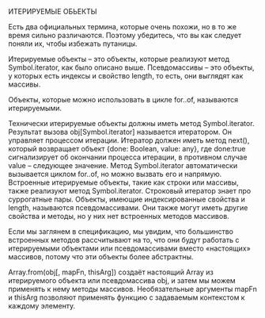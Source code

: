 ИТЕРИРУЕМЫЕ ОБЬЕКТЫ 

Есть два официальных термина, которые очень похожи, но в то же время сильно различаются. Поэтому убедитесь, что вы как следует поняли их, чтобы избежать путаницы.

Итерируемые объекты – это объекты, которые реализуют метод Symbol.iterator, как было описано выше.
Псевдомассивы – это объекты, у которых есть индексы и свойство length, то есть, они выглядят как массивы.

Объекты, которые можно использовать в цикле for..of, называются итерируемыми.

Технически итерируемые объекты должны иметь метод Symbol.iterator.
Результат вызова obj[Symbol.iterator] называется итератором. Он управляет процессом итерации.
Итератор должен иметь метод next(), который возвращает объект {done: Boolean, value: any}, где done:true сигнализирует об окончании процесса итерации, в противном случае value – следующее значение.
Метод Symbol.iterator автоматически вызывается циклом for..of, но можно вызвать его и напрямую.
Встроенные итерируемые объекты, такие как строки или массивы, также реализуют метод Symbol.iterator.
Строковый итератор знает про суррогатные пары.
Объекты, имеющие индексированные свойства и length, называются псевдомассивами. Они также могут иметь другие свойства и методы, но у них нет встроенных методов массивов.

Если мы заглянем в спецификацию, мы увидим, что большинство встроенных методов рассчитывают на то, что они будут работать с итерируемыми объектами или псевдомассивами вместо «настоящих» массивов, потому что эти объекты более абстрактны.

Array.from(obj[, mapFn, thisArg]) создаёт настоящий Array из итерируемого объекта или псевдомассива obj, и затем мы можем применять к нему методы массивов. Необязательные аргументы mapFn и thisArg позволяют применять функцию с задаваемым контекстом к каждому элементу.

